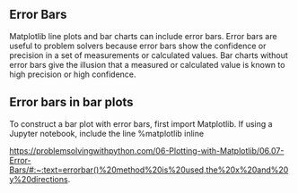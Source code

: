 
## Error Bars

Matplotlib line plots and bar charts can include error bars. Error bars are useful to problem solvers because error bars show the confidence or precision in a set of measurements or calculated values. Bar charts without error bars give the illusion that a measured or calculated value is known to high precision or high confidence.

## Error bars in bar plots
To construct a bar plot with error bars, first import Matplotlib. If using a Jupyter notebook, include the line %matplotlib inline

https://problemsolvingwithpython.com/06-Plotting-with-Matplotlib/06.07-Error-Bars/#:~:text=errorbar()%20method%20is%20used,the%20x%20and%20y%20directions.
